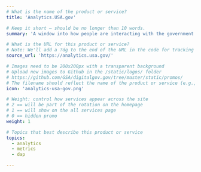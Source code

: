 ```yaml
---
# What is the name of the product or service?
title: 'Analytics.USA.gov'

# Keep it short — should be no longer than 10 words.
summary: 'A window into how people are interacting with the government online.'

# What is the URL for this product or service?
# Note: We'll add a ?dg to the end of the URL in the code for tracking purposes
source_url: 'https://analytics.usa.gov/'

# Images need to be 200x200px with a transparent background
# Upload new images to Github in the /static/logos/ folder
# https://github.com/GSA/digitalgov.gov/tree/master/static/promos/
# The filename should reflect the name of the product or service (e.g., challenge-gov.png)
icon: 'analytics-usa-gov.png'

# Weight: control how services appear across the site
# 2 == will be part of the rotation on the homepage
# 1 == will show on the all services page
# 0 == hidden promo
weight: 1

# Topics that best describe this product or service
topics:
  - analytics
  - metrics
  - dap

---
```

